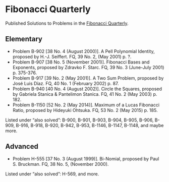 # Fibonacci Quarterly

Published Solutions to Problems in the [Fibonacci Quarterly](https://www.fq.math.ca).

## Elementary

- Problem B-902 [38 No. 4 (August 2000)]. A Pell Polynomial Identity, proposed by H.-J. Seiffert. FQ, 39 No. 2, (May 2001) p. ?.
- Problem B-907 [38 No. 5 (November 2001)]. Fibonacci Bases and Exponents, proposed by Zdravko F. Starc. FQ, 39 No. 3 (June-July 2001) p. 375-376.
- Problem B-917 [39 No. 2 (May 2001)]. A Two Sum Problem, proposed by José Luis Díaz. FQ, 40 No. 1 (February 2002) p. 87.
- Problem B-940 [40 No. 4 (August 2002)]. Circle the Squares, proposed by Gabriela Stanica & Pantelimon Stanica. FQ, 41 No. 2 (May 2003) p. 182.
- Problem B-1150 [52 No. 2 (May 2014)]. Maximum of a Lucas Fibonacci Ratio, proposed by Hideyuki Ohtsuka. FQ, 53 No. 2 (May 2015) p. 185.

Listed under “also solved”: B-900, B-901, B-903, B-904, B-905, B-906, B-909, B-916, B-918, B-920, B-942, B-953, B-1146, B-1147, B-1148, and maybe more.

## Advanced

- Problem H-555 [37 No. 3 (August 1999)]. Bi-Nomial, proposed by Paul S. Bruckman. FQ, 38 No. 5, (November 2000).

Listed under “also solved”: H-569, and more.

